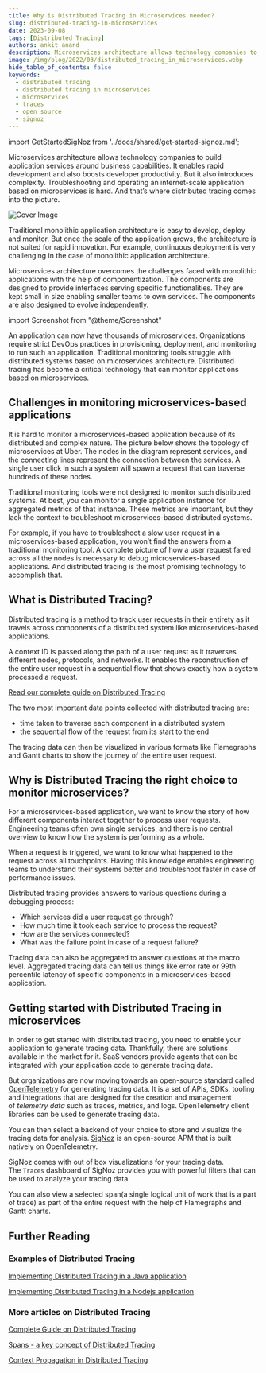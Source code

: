 ```yaml
---
title: Why is Distributed Tracing in Microservices needed?
slug: distributed-tracing-in-microservices
date: 2023-09-08
tags: [Distributed Tracing]
authors: ankit_anand
description: Microservices architecture allows technology companies to build application services around business capabilities. It enables rapid development and also boosts developer productivity. But it also introduces complexity. Distributed tracing is the...
image: /img/blog/2022/03/distributed_tracing_in_microservices.webp
hide_table_of_contents: false
keywords:
  - distributed tracing
  - distributed tracing in microservices
  - microservices
  - traces
  - open source
  - signoz
---
```

<head>
  <link rel="canonical" href="https://signoz.io/blog/distributed-tracing-in-microservices/"/>
</head>

import GetStartedSigNoz from '../docs/shared/get-started-signoz.md';

Microservices architecture allows technology companies to build application services around business capabilities. It enables rapid development and also boosts developer productivity. But it also introduces complexity. Troubleshooting and operating an internet-scale application based on microservices is hard. And that’s where distributed tracing comes into the picture.

<!--truncate-->

![Cover Image](/img/blog/2022/03/distributed_tracing_in_microservices.webp)

Traditional monolithic application architecture is easy to develop, deploy and monitor. But once the scale of the application grows, the architecture is not suited for rapid innovation. For example, continuous deployment is very challenging in the case of monolithic application architecture.

Microservices architecture overcomes the challenges faced with monolithic applications with the help of componentization. The components are designed to provide interfaces serving specific functionalities. They are kept small in size enabling smaller teams to own services. The components are also designed to evolve independently.

import Screenshot from "@theme/Screenshot"

<Screenshot
    alt="Microservices architecture"
    height={500}
    src="/img/blog/2022/03/ds_microservices_architecture.webp"
    title="A fictional microservices-based e-commerce website (Source: microservices.io)"
    width={700}
/>

An application can now have thousands of microservices. Organizations require strict DevOps practices in provisioning, deployment, and monitoring to run such an application. Traditional monitoring tools struggle with distributed systems based on microservices architecture. Distributed tracing has become a critical technology that can monitor applications based on microservices.

## Challenges in monitoring microservices-based applications

It is hard to monitor a microservices-based application because of its distributed and complex nature. The picture below shows the topology of microservices at Uber. The nodes in the diagram represent services, and the connecting lines represent the connection between the services. A single user click in such a system will spawn a request that can traverse hundreds of these nodes.

<Screenshot
    alt="Microservices topology map for Uber"
    height={500}
    src="/img/blog/2022/03/uber_microservice.webp"
    title="Service topology map of Uber showing hundreds of microservices (Source: Uber Engineering)"
    width={700}
/>

Traditional monitoring tools were not designed to monitor such distributed systems. At best, you can monitor a single application instance for aggregated metrics of that instance. These metrics are important, but they lack the context to troubleshoot microservices-based distributed systems.

For example, if you have to troubleshoot a slow user request in a microservices-based application, you won’t find the answers from a traditional monitoring tool. A complete picture of how a user request fared across all the nodes is necessary to debug microservices-based applications. And distributed tracing is the most promising technology to accomplish that.

## What is Distributed Tracing?

Distributed tracing is a method to track user requests in their entirety as it travels across components of a distributed system like microservices-based applications.

A context ID is passed along the path of a user request as it traverses different nodes, protocols, and networks. It enables the reconstruction of the entire user request in a sequential flow that shows exactly how a system processed a request.

[Read our complete guide on Distributed Tracing](http://signoz.io/distributed-tracing/)

The two most important data points collected with distributed tracing are:

- time taken to traverse each component in a distributed system
- the sequential flow of the request from its start to the end

The tracing data can then be visualized in various formats like Flamegraphs and Gantt charts to show the journey of the entire user request.

<Screenshot
    alt="Flamegraphs and Gantt charts"
    height={500}
    src="/img/blog/2022/03/flamegraphs_gantt_charts_dt.webp"
    title="Tracing data visualized as Flamegraph and Gantt chart. (Source: SigNoz dashboard)"
    width={700}
/>

## Why is Distributed Tracing the right choice to monitor microservices?

For a microservices-based application, we want to know the story of how different components interact together to process user requests. Engineering teams often own single services, and there is no central overview to know how the system is performing as a whole.

When a request is triggered, we want to know what happened to the request across all touchpoints. Having this knowledge enables engineering teams to understand their systems better and troubleshoot faster in case of performance issues.

Distributed tracing provides answers to various questions during a debugging process:

- Which services did a user request go through?
- How much time it took each service to process the request?
- How are the services connected?
- What was the failure point in case of a request failure?

Tracing data can also be aggregated to answer questions at the macro level. Aggregated tracing data can tell us things like error rate or 99th percentile latency of specific components in a microservices-based application.

## Getting started with Distributed Tracing in microservices

In order to get started with distributed tracing, you need to enable your application to generate tracing data. Thankfully, there are solutions available in the market for it. SaaS vendors provide agents that can be integrated with your application code to generate tracing data.

But organizations are now moving towards an open-source standard called <a href = "https://opentelemetry.io/" rel="noopener noreferrer nofollow" target="_blank" >OpenTelemetry</a> for generating tracing data. It is a set of APIs, SDKs, tooling and integrations that are designed for the creation and management of *telemetry data* such as traces, metrics, and logs. OpenTelemetry client libraries can be used to generate tracing data.

You can then select a backend of your choice to store and visualize the tracing data for analysis. [SigNoz](https://signoz.io/) is an open-source APM that is built natively on OpenTelemetry.

SigNoz comes with out of box visualizations for your tracing data. The `Traces` dashboard of SigNoz provides you with powerful filters that can be used to analyze your tracing data.

<Screenshot
    alt="Traces tab of SigNoz"
    height={500}
    src="/img/blog/2022/03/dt_traces_tab.webp"
    title="The Traces tab of SigNoz provides powerful filters like service name, status, HTTP status code, operation, etc. to analyze your traces data quickly"
    width={700}
/>

You can also view a selected span(a single logical unit of work that is a part of trace) as part of the entire request with the help of Flamegraphs and Gantt charts.

<Screenshot
    alt="Flamegraphs and Gantt charts in trace detail page of SigNoz"
    height={500}
    src="/img/blog/2022/03/dt_trace_details_tab.webp"
    title="Flamegraphs and Gantt Charts visualizing the journey of a user request from a single trace data (SigNoz Dashboard)"
    width={700}
/>

<GetStartedSigNoz />

## Further Reading

### **Examples of Distributed Tracing**

[Implementing Distributed Tracing in a Java application](https://signoz.io/blog/distributed-tracing-java/)

[Implementing Distributed Tracing in a Nodejs application](https://signoz.io/blog/distributed-tracing-nodejs/)

### More articles on Distributed Tracing

[Complete Guide on Distributed Tracing](https://signoz.io/distributed-tracing/)

[Spans - a key concept of Distributed Tracing](https://signoz.io/blog/distributed-tracing-span/)

[Context Propagation in Distributed Tracing](https://signoz.io/blog/context-propagation-in-distributed-tracing/)
